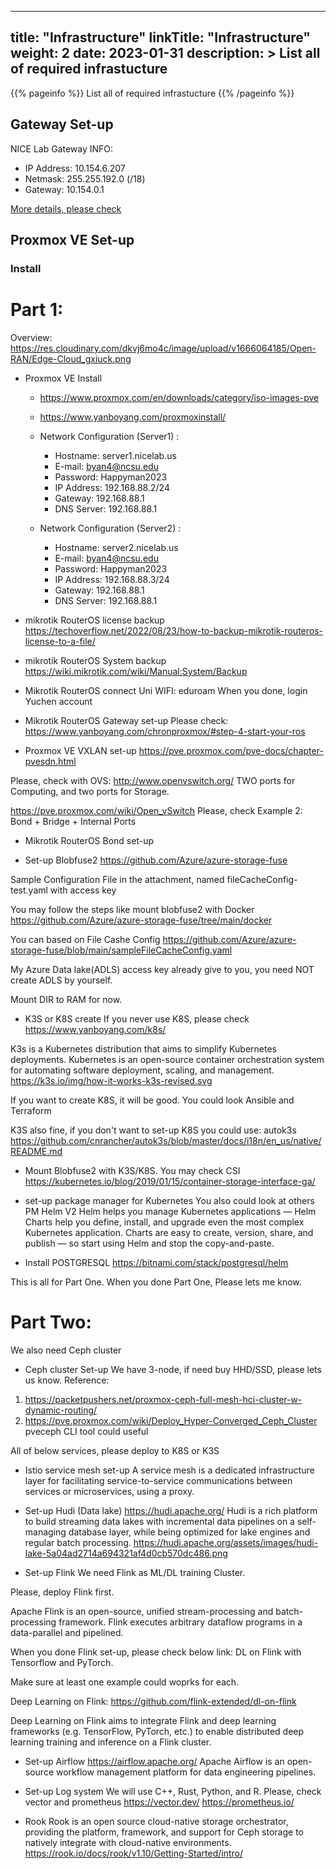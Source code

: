 
---
title: "Infrastructure"
linkTitle: "Infrastructure"
weight: 2
date: 2023-01-31
description: >
  List all of required infrastucture
---

{{% pageinfo %}}
List all of required infrastucture
{{% /pageinfo %}}

## Gateway Set-up
NICE Lab Gateway INFO:
+ IP Address: 10.154.6.207
+ Netmask: 255.255.192.0 (/18)
+ Gateway: 10.154.0.1

[More details, please check](./Gateway/_index.md)

## Proxmox VE Set-up
### Install

# Part 1:
Overview:
https://res.cloudinary.com/dkvj6mo4c/image/upload/v1666064185/Open-RAN/Edge-Cloud_gxiuck.png

+ Proxmox VE Install
  - https://www.proxmox.com/en/downloads/category/iso-images-pve

  - https://www.yanboyang.com/proxmoxinstall/

  - Network Configuration (Server1) :
    - Hostname: server1.nicelab.us
    - E-mail: byan4@ncsu.edu
    - Password: Happyman2023
    - IP Address: 192.168.88.2/24
    - Gateway: 192.168.88.1
    - DNS Server: 192.168.88.1
  
  - Network Configuration (Server2) :
    - Hostname: server2.nicelab.us
    - E-mail: byan4@ncsu.edu
    - Password: Happyman2023
    - IP Address: 192.168.88.3/24
    - Gateway: 192.168.88.1
    - DNS Server: 192.168.88.1


+ mikrotik RouterOS license backup
https://techoverflow.net/2022/08/23/how-to-backup-mikrotik-routeros-license-to-a-file/

+ mikrotik RouterOS System backup
https://wiki.mikrotik.com/wiki/Manual:System/Backup

+ Mikrotik RouterOS connect Uni WIFI: eduroam
When you done, login Yuchen account

+ Mikrotik RouterOS Gateway set-up
Please check: https://www.yanboyang.com/chronproxmox/#step-4-start-your-ros


+ Proxmox VE VXLAN set-up
https://pve.proxmox.com/pve-docs/chapter-pvesdn.html

Please, check with OVS: http://www.openvswitch.org/
TWO ports for Computing, and two ports for Storage.

https://pve.proxmox.com/wiki/Open_vSwitch
Please, check Example 2: Bond + Bridge + Internal Ports

+ Mikrotik RouterOS Bond set-up

+ Set-up Blobfuse2
https://github.com/Azure/azure-storage-fuse

Sample Configuration File in the attachment, named fileCacheConfig-test.yaml with access key

You may follow the steps like mount blobfuse2 with Docker
https://github.com/Azure/azure-storage-fuse/tree/main/docker

You can based on File Cashe Config
https://github.com/Azure/azure-storage-fuse/blob/main/sampleFileCacheConfig.yaml

My Azure Data lake(ADLS) access key already give to you, you need NOT create ADLS by yourself.

Mount DIR to RAM for now.

+ K3S or K8S create
If you never use K8S, please check
https://www.yanboyang.com/k8s/

K3s is a Kubernetes distribution that aims to simplify Kubernetes deployments. Kubernetes is an open-source container orchestration system for automating software deployment, scaling, and management.
https://k3s.io/img/how-it-works-k3s-revised.svg

If you want to create K8S, it will be good.
You could look Ansible and Terraform

K3S also fine, if you don't want to set-up K8S
you could use: autok3s
https://github.com/cnrancher/autok3s/blob/master/docs/i18n/en_us/native/README.md

+ Mount Blobfuse2 with K3S/K8S. You may check CSI
https://kubernetes.io/blog/2019/01/15/container-storage-interface-ga/

+ set-up package manager for Kubernetes
You also could look at others PM
Helm V2
Helm helps you manage Kubernetes applications — Helm Charts help you define, install, and upgrade even the most complex Kubernetes application.
Charts are easy to create, version, share, and publish — so start using Helm and stop the copy-and-paste.

+ Install POSTGRESQL
https://bitnami.com/stack/postgresql/helm

This is all for Part One. When you done Part One, Please lets me know.

# Part Two:
We also need Ceph cluster

+ Ceph cluster Set-up
We have 3-node, if need buy HHD/SSD, please lets us know.
Reference:
1. https://packetpushers.net/proxmox-ceph-full-mesh-hci-cluster-w-dynamic-routing/
2. https://pve.proxmox.com/wiki/Deploy_Hyper-Converged_Ceph_Cluster
pveceph CLI tool could useful

All of below services, please deploy to K8S or K3S

+ Istio service mesh set-up
A service mesh is a dedicated infrastructure layer for facilitating service-to-service communications between services or microservices, using a proxy.

+ Set-up Hudi (Data lake)
https://hudi.apache.org/
Hudi is a rich platform to build streaming data lakes with incremental data pipelines on a self-managing database layer, while being optimized for lake engines and regular batch processing.
https://hudi.apache.org/assets/images/hudi-lake-5a04ad2714a694321af4d0cb570dc486.png

+ Set-up Flink
We need Flink as ML/DL training Cluster.

Please, deploy Flink first.

Apache Flink is an open-source, unified stream-processing and batch-processing framework. Flink executes arbitrary dataflow programs in a data-parallel and pipelined.

When you done Flink set-up, please check below link: DL on Flink with Tensorflow and PyTorch.

Make sure at least one example could woprks for each.

Deep Learning on Flink: https://github.com/flink-extended/dl-on-flink

Deep Learning on Flink aims to integrate Flink and deep learning frameworks (e.g. TensorFlow, PyTorch, etc.) to enable distributed deep learning training and inference on a Flink cluster.

+ Set-up Airflow
https://airflow.apache.org/
Apache Airflow is an open-source workflow management platform for data engineering pipelines.

+ Set-up Log system
We will use C++, Rust, Python, and R.
Please, check vector and prometheus
https://vector.dev/
https://prometheus.io/

+ Rook
Rook is an open source cloud-native storage orchestrator, providing the platform, framework, and support for Ceph storage to natively integrate with cloud-native environments.
https://rook.io/docs/rook/v1.10/Getting-Started/intro/
